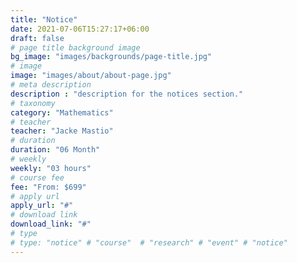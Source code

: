 ```yaml
---
title: "Notice"
date: 2021-07-06T15:27:17+06:00
draft: false
# page title background image
bg_image: "images/backgrounds/page-title.jpg"
# image
image: "images/about/about-page.jpg"
# meta description
description : "description for the notices section."
# taxonomy
category: "Mathematics"
# teacher
teacher: "Jacke Mastio"
# duration
duration: "06 Month"
# weekly
weekly: "03 hours"
# course fee
fee: "From: $699"
# apply url
apply_url: "#"
# download link
download_link: "#"
# type
# type: "notice" # "course"  # "research" # "event" # "notice"
---
```

